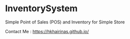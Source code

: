 # InventorySystem
Simple Point of Sales (POS) and Inventory for Simple Store

Contact Me : https://hkhairinas.github.io/
